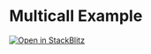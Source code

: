 # Multicall Example

[![Open in StackBlitz](https://developer.stackblitz.com/img/open_in_stackblitz.svg)](https://stackblitz.com/github/wevm/viem/tree/main/examples/contracts_multicall)
